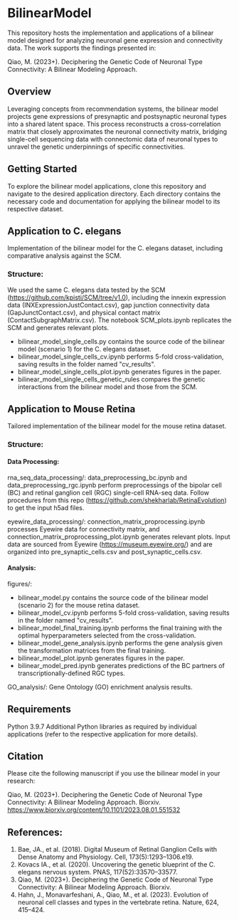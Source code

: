 # BilinearModel

This repository hosts the implementation and applications of a bilinear model designed for analyzing neuronal gene expression and connectivity data. The work supports the findings presented in:

Qiao, M. (2023+). Deciphering the Genetic Code of Neuronal Type Connectivity: A Bilinear Modeling Approach.

## Overview
Leveraging concepts from recommendation systems, the bilinear model projects gene expressions of presynaptic and postsynaptic neuronal types into a shared latent space. This process reconstructs a cross-correlation matrix that closely approximates the neuronal connectivity matrix, bridging single-cell sequencing data with connectomic data of neuronal types to unravel the genetic underpinnings of specific connectivities.

## Getting Started
To explore the bilinear model applications, clone this repository and navigate to the desired application directory. Each directory contains the necessary code and documentation for applying the bilinear model to its respective dataset.

## Application to C. elegans

Implementation of the bilinear model for the C. elegans dataset, including comparative analysis against the SCM.

### Structure:
We used the same C. elegans data tested by the SCM (https://github.com/kpisti/SCM/tree/v1.0), including the innexin expression data (INXExpressionJustContact.csv), gap junction connectivity data (GapJunctContact.csv), and physical contact matrix (ContactSubgraphMatrix.csv). The notebook SCM_plots.ipynb replicates the SCM and generates relevant plots.

- bilinear_model_single_cells.py contains the source code of the bilinear model (scenario 1) for the C. elegans dataset.
- bilinear_model_single_cells_cv.ipynb performs 5-fold cross-validation, saving results in the folder named "cv_results".
- bilinear_model_single_cells_plot.ipynb generates figures in the paper.
- bilinear_model_single_cells_genetic_rules compares the genetic interactions from the bilinear model and those from the SCM.

## Application to Mouse Retina
Tailored implementation of the bilinear model for the mouse retina dataset.

### Structure:
#### Data Processing:
rna_seq_data_processing/: data_preprocessing_bc.ipynb and data_preprocessing_rgc.ipynb perform preprocessings of the bipolar cell (BC) and retinal ganglion cell (RGC) single-cell RNA-seq data. Follow procedures from this repo (https://github.com/shekharlab/RetinaEvolution) to get the input h5ad files.

eyewire_data_processing/: connection_matrix_proprocessing.ipynb processes Eyewire data for connectivity matrix, and connection_matrix_proprocessing_plot.ipynb generates relevant plots. Input data are sourced from Eyewire (https://museum.eyewire.org/) and are organized into pre_synaptic_cells.csv and post_synaptic_cells.csv.

#### Analysis:
figures/:
- bilinear_model.py contains the source code of the bilinear model (scenario 2) for the mouse retina dataset.
- bilinear_model_cv.ipynb performs 5-fold cross-validation, saving results in the folder named "cv_results".
- bilinear_model_final_training.ipynb performs the final training with the optimal hyperparameters selected from the cross-validation.
- bilinear_model_gene_analysis.ipynb performs the gene analysis given the transformation matrices from the final training.
- bilinear_model_plot.ipynb generates figures in the paper.
- bilinear_model_pred.ipynb generates predictions of the BC partners of transcriptionally-defined RGC types.

GO_analysis/: Gene Ontology (GO) enrichment analysis results.

## Requirements
Python 3.9.7
Additional Python libraries as required by individual applications (refer to the respective application for more details).

## Citation
Please cite the following manuscript if you use the bilinear model in your research:

Qiao, M. (2023+). Deciphering the Genetic Code of Neuronal Type Connectivity: A Bilinear Modeling Approach. Biorxiv. https://www.biorxiv.org/content/10.1101/2023.08.01.551532

## References:
1. Bae, JA., et al. (2018). Digital Museum of Retinal Ganglion Cells with Dense Anatomy and Physiology. Cell, 173(5):1293–1306.e19.
2. Kovacs IA., et al. (2020). Uncovering the genetic blueprint of the C. elegans nervous system. PNAS, 117(52):33570–33577.
3. Qiao, M. (2023+). Deciphering the Genetic Code of Neuronal Type Connectivity: A Bilinear Modeling Approach. Biorxiv.
4. Hahn, J., Monavarfeshani, A., Qiao, M., et al. (2023). Evolution of neuronal cell classes and types in the vertebrate retina. Nature, 624, 415–424.
